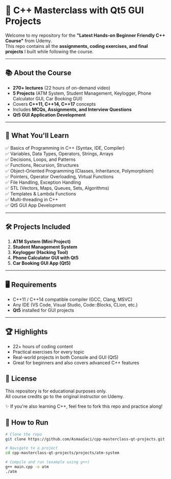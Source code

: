 # 🚀 C++ Masterclass with Qt5 GUI Projects  

Welcome to my repository for the **"Latest Hands-on Beginner Friendly C++ Course"** from Udemy.  
This repo contains all the **assignments, coding exercises, and final projects** I built while following the course.  

---

## 📚 About the Course  
- **270+ lectures** (22 hours of on-demand video)  
- **5 Projects** (ATM System, Student Management, Keylogger, Phone Calculator GUI, Car Booking GUI)  
- Covers **C++11, C++14, C++17** concepts  
- Includes **MCQs, Assignments, and Interview Questions**  
- **Qt5 GUI Application Development**  

---

## 🎯 What You'll Learn  
✅ Basics of Programming in C++ (Syntax, IDE, Compiler)  
✅ Variables, Data Types, Operators, Strings, Arrays  
✅ Decisions, Loops, and Patterns  
✅ Functions, Recursion, Structures  
✅ Object-Oriented Programming (Classes, Inheritance, Polymorphism)  
✅ Pointers, Operator Overloading, Virtual Functions  
✅ File Handling, Exception Handling  
✅ STL (Vectors, Maps, Queues, Sets, Algorithms)  
✅ Templates & Lambda Functions  
✅ Multi-threading in C++  
✅ Qt5 GUI App Development  

---

## 🛠️ Projects Included  
1. **ATM System (Mini Project)**  
2. **Student Management System**  
3. **Keylogger (Hacking Tool)**  
4. **Phone Calculator GUI with Qt5**  
5. **Car Booking GUI App (Qt5)**  


---

## 🖥️ Requirements  
- C++11 / C++14 compatible compiler (GCC, Clang, MSVC)  
- Any IDE (VS Code, Visual Studio, Code::Blocks, CLion, etc.)  
- **Qt5** installed for GUI projects  

---

## 🏆 Highlights

- 22+ hours of coding content  
- Practical exercises for every topic  
- Real-world projects in both Console and GUI (Qt5)  
- Great for beginners and also covers advanced C++ features  

## 📜 License

This repository is for educational purposes only.  
All course credits go to the original instructor on Udemy.  

✨ If you're also learning C++, feel free to fork this repo and practice along!

## 🚀 How to Run  

```bash
# Clone the repo
git clone https://github.com/AsmaaSaci/cpp-masterclass-qt-projects.git

# Navigate to a project
cd cpp-masterclass-qt-projects/projects/atm-system

# Compile and run (example using g++)
g++ main.cpp -o atm
./atm

